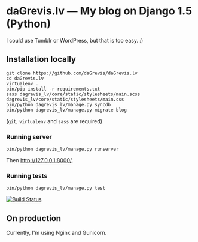 # daGrevis.lv — My blog on Django 1.5 (Python)

I could use Tumblr or WordPress, but that is too easy. :)

## Installation locally

    git clone https://github.com/daGrevis/daGrevis.lv
    cd daGrevis.lv
    virtualenv .
    bin/pip install -r requirements.txt
    sass dagrevis_lv/core/static/stylesheets/main.scss dagrevis_lv/core/static/stylesheets/main.css
    bin/python dagrevis_lv/manage.py syncdb
    bin/python dagrevis_lv/manage.py migrate blog

(`git`, `virtualenv` and `sass` are required)

### Running server

    bin/python dagrevis_lv/manage.py runserver

Then <http://127.0.0.1:8000/>.

### Running tests

    bin/python dagrevis_lv/manage.py test

[![Build Status](https://travis-ci.org/daGrevis/daGrevis.lv.png?branch=master)](https://travis-ci.org/daGrevis/daGrevis.lv)

## On production

Currently, I'm using Nginx and Gunicorn.
